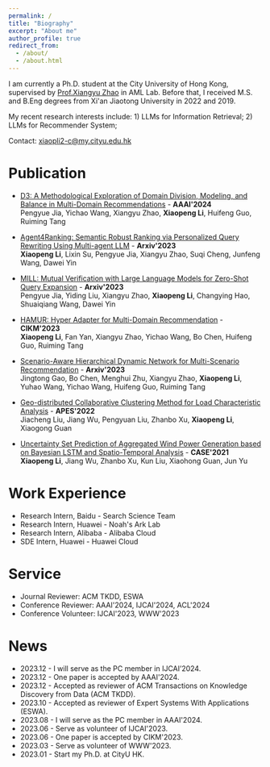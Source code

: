 ```yaml
---
permalink: /
title: "Biography"
excerpt: "About me"
author_profile: true
redirect_from: 
  - /about/
  - /about.html
---
```


I am currently a Ph.D. student at the City University of Hong Kong, supervised by [Prof.Xiangyu Zhao](https://zhaoxyai.github.io/) in AML Lab. Before that, I received M.S. and B.Eng degrees from Xi'an Jiaotong University in 2022 and 2019. 

My recent research interests include: 1) LLMs for Information Retrieval; 2) LLMs for Recommender System;

Contact: xiaopli2-c@my.cityu.edu.hk


Publication
======
* [D3: A Methodological Exploration of Domain Division, Modeling, and Balance in Multi-Domain Recommendations]() - **AAAI'2024** \
  Pengyue Jia, Yichao Wang, Xiangyu Zhao, **Xiaopeng Li**, Huifeng Guo, Ruiming Tang

* [Agent4Ranking: Semantic Robust Ranking via Personalized Query Rewriting Using Multi-agent LLM](https://arxiv.org/abs/2312.15450) - **Arxiv'2023** \
   **Xiaopeng Li**, Lixin Su, Pengyue Jia, Xiangyu Zhao, Suqi Cheng, Junfeng Wang, Dawei Yin

* [MILL: Mutual Verification with Large Language Models for Zero-Shot Query Expansion](https://arxiv.org/abs/2310.19056) - **Arxiv'2023** \
 Pengyue Jia, Yiding Liu, Xiangyu Zhao, **Xiaopeng Li**, Changying Hao, Shuaiqiang Wang, Dawei Yin

* [HAMUR: Hyper Adapter for Multi-Domain Recommendation](https://dl.acm.org/doi/abs/10.1145/3583780.3615137) - **CIKM'2023** \
   **Xiaopeng Li**, Fan Yan, Xiangyu Zhao, Yichao Wang, Bo Chen, Huifeng Guo, Ruiming Tang 
 
* [Scenario-Aware Hierarchical Dynamic Network for Multi-Scenario Recommendation](https://arxiv.org/abs/2309.02061) - **Arxiv'2023** \
   Jingtong Gao, Bo Chen, Menghui Zhu, Xiangyu Zhao, **Xiaopeng Li**, Yuhao Wang, Yichao Wang, Huifeng Guo, Ruiming Tang

* [Geo-distributed Collaborative Clustering Method for Load Characteristic Analysis](http://www.aeps-info.com/aeps/article/abstract/20210708008) - **APES'2022** \
  Jiacheng Liu, Jiang Wu, Pengyuan Liu, Zhanbo Xu, **Xiaopeng Li**, Xiaogong Guan 

* [Uncertainty Set Prediction of Aggregated Wind Power Generation based on Bayesian LSTM and Spatio-Temporal Analysis](https://ieeexplore.ieee.org/document/9551610) - **CASE'2021** \
   **Xiaopeng Li**, Jiang Wu, Zhanbo Xu, Kun Liu, Xiaohong Guan, Jun Yu

Work Experience
======

* Research Intern, Baidu - Search Science Team
* Research Intern, Huawei - Noah's Ark Lab
* Research Intern, Alibaba - Alibaba Cloud
* SDE Intern, Huawei - Huawei Cloud

Service
======

* Journal Reviewer: ACM TKDD, ESWA
* Conference Reviewer: AAAI'2024, IJCAI'2024, ACL'2024
* Conference Volunteer: IJCAI'2023, WWW'2023


# News
* 2023.12 - I will serve as the PC member in IJCAI’2024.
* 2023.12 - One paper is accepted by AAAI'2024.
* 2023.12 - Accepted as reviewer of ACM Transactions on Knowledge Discovery from Data (ACM TKDD).
* 2023.10 - Accepted as reviewer of Expert Systems With Applications (ESWA).
* 2023.08 - I will serve as the PC member in AAAI'2024.
* 2023.06 - Serve as volunteer of IJCAI'2023.
* 2023.06 - One paper is accepted by CIKM'2023.
* 2023.03 - Serve as volunteer of WWW'2023.
* 2023.01 - Start my Ph.D. at CityU HK.

